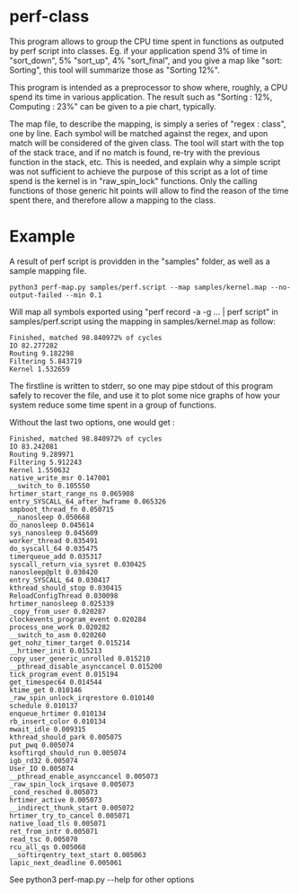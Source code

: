 # perf-class

This program allows to group the CPU time spent in functions as outputed by perf script into classes. Eg. if your application spend 3% of time in "sort_down", 5% "sort_up", 4% "sort_final", and you give a map like "sort: Sorting", this tool will summarize those as "Sorting 12%".

This program is intended as a preprocessor to show where, roughly, a CPU spend its time in various application. The result such as "Sorting : 12%, Computing : 23%" can be given to a pie chart, typically.

The map file, to describe the mapping, is simply a series of "regex : class", one by line. Each symbol will be matched against the regex, and upon match will be considered of the given class. The tool will start with the top of the stack trace, and if no match is found, re-try with the previous function in the stack, etc. This is needed, and explain why a simple script was not sufficient to achieve the purpose of this script as a lot of time spend is the kernel is in "raw_spin_lock" functions. Only the calling functions of those generic hit points will allow to find the reason of the time spent there, and therefore allow a mapping to the class.

# Example
A result of perf script is providden in the "samples" folder, as well as a sample mapping file.

```
python3 perf-map.py samples/perf.script --map samples/kernel.map --no-output-failed --min 0.1
```

Will map all symbols exported using "perf record -a -g ... | perf script" in samples/perf.script using the mapping in samples/kernel.map as follow:

```
Finished, matched 98.840972% of cycles
IO 82.277282
Routing 9.182298
Filtering 5.843719
Kernel 1.532659
```

The firstline is written to stderr, so one may pipe stdout of this program safely to recover the file, and use it to plot some nice graphs of how your system reduce some time spent in a group of functions.

Without the last two options, one would get :
```
Finished, matched 98.840972% of cycles
IO 83.242081
Routing 9.289971
Filtering 5.912243
Kernel 1.550632
native_write_msr 0.147001
__switch_to 0.105550
hrtimer_start_range_ns 0.065908
entry_SYSCALL_64_after_hwframe 0.065326
smpboot_thread_fn 0.050715
__nanosleep 0.050668
do_nanosleep 0.045614
sys_nanosleep 0.045609
worker_thread 0.035491
do_syscall_64 0.035475
timerqueue_add 0.035317
syscall_return_via_sysret 0.030425
nanosleep@plt 0.030420
entry_SYSCALL_64 0.030417
kthread_should_stop 0.030415
ReloadConfigThread 0.030098
hrtimer_nanosleep 0.025339
_copy_from_user 0.020287
clockevents_program_event 0.020284
process_one_work 0.020282
__switch_to_asm 0.020260
get_nohz_timer_target 0.015214
__hrtimer_init 0.015213
copy_user_generic_unrolled 0.015210
__pthread_disable_asynccancel 0.015200
tick_program_event 0.015194
get_timespec64 0.014544
ktime_get 0.010146
_raw_spin_unlock_irqrestore 0.010140
schedule 0.010137
enqueue_hrtimer 0.010134
rb_insert_color 0.010134
mwait_idle 0.009315
kthread_should_park 0.005075
put_pwq 0.005074
ksoftirqd_should_run 0.005074
igb_rd32 0.005074
User_IO 0.005074
__pthread_enable_asynccancel 0.005073
_raw_spin_lock_irqsave 0.005073
_cond_resched 0.005073
hrtimer_active 0.005073
__indirect_thunk_start 0.005072
hrtimer_try_to_cancel 0.005071
native_load_tls 0.005071
ret_from_intr 0.005071
read_tsc 0.005070
rcu_all_qs 0.005068
__softirqentry_text_start 0.005063
lapic_next_deadline 0.005061
```

See python3 perf-map.py --help for other options
